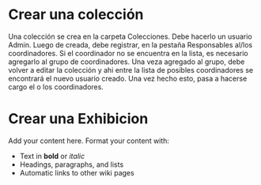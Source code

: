 # Crear una colección #

Una colección se crea en la carpeta Colecciones. Debe hacerlo un usuario Admin.
Luego de creada, debe registrar, en la pestaña Responsables al/los coordinadores.
Si el coordinador no se encuentra en la lista, es necesario agregarlo al grupo de coordinadores.
Una veza agregado al grupo, debe volver a editar la colección y ahi entre la lista de posibles coordinadores se encontrará el nuevo usuario creado.
Una vez hecho esto, pasa a hacerse cargo el o los coordinadores.




# Crear una Exhibicion #

Add your content here.  Format your content with:
  * Text in **bold** or _italic_
  * Headings, paragraphs, and lists
  * Automatic links to other wiki pages